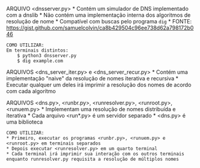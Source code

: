 ARQUIVO <dnsserver.py>
    * Contém um simulador de DNS implementado com a dnslib
    * Não contém uma implementação interna dos algoritmos de resolução de nome
    * Compatível com buscas pelo programa `dig`
    * FONTE: https://gist.github.com/samuelcolvin/ca8b429504c96ee738d62a798172b046

    COMO UTILIZAR:
    Em terminais distintos:
        $ python3 dnsserver.py
        $ dig example.com

ARQUIVOS <dns_server_iter.py> e <dns_server_recur.py>
    * Contém uma implementação "naive" da resolução de nomes iterativa e recursiva
    * Executar qualquer um deles irá imprimir a resolução dos nomes de acordo com cada algorítmo

ARQUIVOS <dns.py>, <runbr.py>, <runresolver.py>, <runroot.py>, <runuem.py>
    * Implementam uma resolução de nomes distribuída e iterativa
    * Cada arquivo <run*.py> é um servidor separado
    * <dns.py> é uma biblioteca
    
    COMO UTILIZAR:
    * Primeiro, executar os programas <runbr.py>, <runuem.py> e <runroot.py> em terminais separados
    * Depois executar <runresolver.py> em um quarto terminal
    * Cada terminal irá imprimir sua interação com os outros terminais enquanto runresolver.py requisita a resolução de múltiplos nomes
